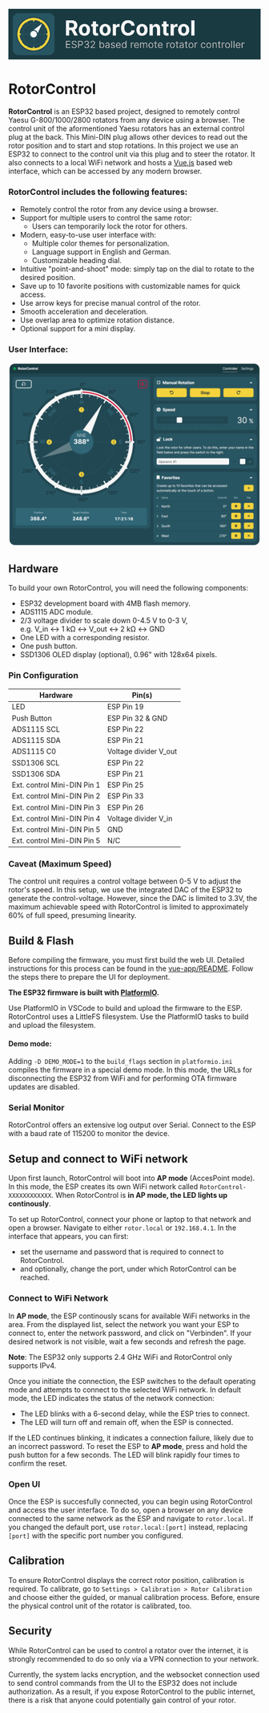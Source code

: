 ![RotorControl - ESP32 based remote rotator controller](assets/title.png)

# RotorControl
**RotorControl** is an ESP32 based project, designed to remotely control Yaesu G-800/1000/2800 rotators from any device using a browser. The control unit of the aformentioned Yaesu rotators has an external control plug at the back. This Mini-DIN plug allows other devices to read out the rotor position and to start and stop rotations. In this project we use an ESP32 to connect to the control unit via this plug and to steer the rotator. It also connects to a local WiFi network and hosts a [Vue.js](https://vuejs.org/) based web interface, which can be accessed by any modern browser.

### RotorControl includes the following features:

- Remotely control the rotor from any device using a browser.  
- Support for multiple users to control the same rotor:  
  - Users can temporarily lock the rotor for others.  
- Modern, easy-to-use user interface with:  
  - Multiple color themes for personalization.  
  - Language support in English and German.  
  - Customizable heading dial.  
- Intuitive "point-and-shoot" mode: simply tap on the dial to rotate to the desired position.  
- Save up to 10 favorite positions with customizable names for quick access.  
- Use arrow keys for precise manual control of the rotor.  
- Smooth acceleration and deceleration.
- Use overlap area to optimize rotation distance.
- Optional support for a mini display.

### User Interface:
![Screenshot of the RotorContrl user interface](assets/controller-rot.png)

## Hardware
To build your own RotorControl, you will need the following components:

- ESP32 development board with 4MB flash memory.
- ADS1115 ADC module.
- 2/3 voltage divider to scale down 0-4.5 V to 0-3 V,\
  e.g. V_in <-> 1 kΩ <-> V_out <-> 2 kΩ <-> GND
- One LED with a corresponding resistor.
- One push button.
- SSD1306 OLED display (optional), 0.96" with 128x64 pixels.

### Pin Configuration
| Hardware | Pin(s) |
| -------- | --- |
| LED | ESP Pin 19 |
| Push Button | ESP Pin 32 & GND |
| ADS1115 SCL | ESP Pin 22 |
| ADS1115 SDA | ESP Pin 21 |
| ADS1115 C0  | Voltage divider V_out | 
| SSD1306 SCL | ESP Pin 22 |
| SSD1306 SDA | ESP Pin 21 |
| Ext. control Mini-DIN Pin 1 | ESP Pin 25  |
| Ext. control Mini-DIN Pin 2 | ESP Pin 33  |
| Ext. control Mini-DIN Pin 3 | ESP Pin 26  |
| Ext. control Mini-DIN Pin 4 | Voltage divider V_in  |
| Ext. control Mini-DIN Pin 5 | GND  |
| Ext. control Mini-DIN Pin 5 | N/C  |

### Caveat (Maximum Speed)
The control unit requires a control voltage between 0-5 V to adjust the rotor's speed. In this setup, we use the integrated DAC of the ESP32 to generate the control-voltage. However, since the DAC is limited to 3.3V, the maximum achievable speed with RotorControl is limited to approximately 60% of full speed, presuming linearity.


## Build & Flash
Before compiling the firmware, you must first build the web UI. Detailed instructions for this process can be found in the [vue-app/README](./vue-app/README.md). Follow the steps there to prepare the UI for deployment.

**The ESP32 firmware is built with [PlatformIO](https://platformio.org/).**

Use PlatformIO in VSCode to build and upload the firmware to the ESP.\
RotorControl uses a LittleFS filesystem. Use the PlatformIO tasks to build and upload the filesystem.

#### Demo mode:
Adding `-D DEMO_MODE=1` to the `build_flags` section in `platformio.ini` compiles the firmware in a special demo mode. In this mode, the URLs for disconnecting the ESP32 from WiFi and for performing OTA firmware updates are disabled.

### Serial Monitor
RotorControl offers an extensive log output over Serial. Connect to the ESP with a baud rate of 115200 to monitor the device.

## Setup and connect to WiFi network
Upon first launch, RotorControl will boot into **AP mode** (AccesPoint mode). In this mode, the ESP creates its own WiFi network called `RotorControl-XXXXXXXXXXXX`. When RotorControl is **in AP mode, the LED lights up continously**.

To set up RotorControl, connect your phone or laptop to that network and open a browser. Navigate to either `rotor.local` or `192.168.4.1`. In the interface that appears, you can first:
- set the username and password that is required to connect to RotorControl.
- and optionally, change the port, under which RotorControl can be reached.

### Connect to WiFi Network
In **AP mode**, the ESP continously scans for available WiFi networks in the area. From the displayed list, select the network you want your ESP to connect to, enter the network password, and click on "Verbinden". If your desired network is not visible, wait a few seconds and refresh the page.

**Note**: The ESP32 only supports 2.4 GHz WiFi and RotorControl only supports IPv4.

Once you initiate the connection, the ESP switches to the default operating mode and attempts to connect to the selected WiFi network. In default mode, the LED indicates the status of the network connection:

- The LED blinks with a 6-second delay, while the ESP tries to connect.
- The LED will turn off and remain off, when the ESP is connected.

If the LED continues blinking, it indicates a connection failure, likely due to an incorrect password.
To reset the ESP to **AP mode**, press and hold the push button for a few seconds. The LED will blink rapidly four times to confirm the reset.

### Open UI
Once the ESP is succesfully connected, you can begin using RotorControl and access the user interface. To do so, open a browser on any device connected to the same network as the ESP and navigate to `rotor.local`. If you changed the default port, use `rotor.local:[port]` instead, replacing `[port]` with the specific port number you configured.

## Calibration
To ensure RotorControl displays the correct rotor position, calibration is required.
To calibrate, go to `Settings > Calibration > Rotor Calibration` and choose either the guided, or manual calibration process. Before, ensure the physical control unit of the rotator is calibrated, too.

## Security
While RotorControl can be used to control a rotator over the internet, it is strongly recommended to do so only via a VPN connection to your network.

Currently, the system lacks encryption, and the websocket connection used to send control commands from the UI to the ESP32 does not include authorization. As a result, if you expose RotorControl to the public internet, there is a risk that anyone could potentially gain control of your rotor.
